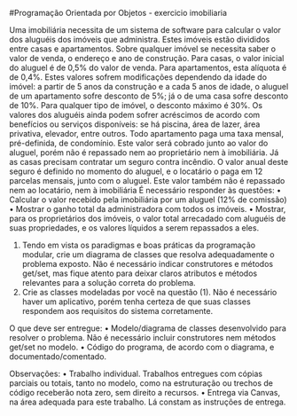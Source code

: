 #Programação Orientada por Objetos -  exercicio imobiliaria

Uma imobiliária necessita de um sistema de software para calcular o valor dos aluguéis dos imóveis
que administra. Estes imóveis estão divididos entre casas e apartamentos. Sobre qualquer imóvel se necessita
saber o valor de venda, o endereço e ano de construção.
Para casas, o valor inicial do aluguel é de 0,5% do valor de venda. Para apartamentos, esta alíquota é
de 0,4%. Estes valores sofrem modificações dependendo da idade do imóvel: a partir de 5 anos da construção
e a cada 5 anos de idade, o aluguel de um apartamento sofre desconto de 5%; já o de uma casa sofre desconto
de 10%. Para qualquer tipo de imóvel, o desconto máximo é 30%.
Os valores dos aluguéis ainda podem sofrer acréscimos de acordo com benefícios ou serviços
disponíveis: se há piscina, área de lazer, área privativa, elevador, entre outros.
Todo apartamento paga uma taxa mensal, pré-definida, de condomínio. Este valor será cobrado junto
ao valor do aluguel, porém não é repassado nem ao proprietário nem à imobiliária. Já as casas precisam
contratar um seguro contra incêndio. O valor anual deste seguro é definido no momento do aluguel, e o
locatário o paga em 12 parcelas mensais, junto com o aluguel. Este valor também não é repassado nem ao
locatário, nem à imobiliária
É necessário responder às questões:
• Calcular o valor recebido pela imobiliária por um aluguel (12% de comissão)
• Mostrar o ganho total da administradora com todos os imóveis.
• Mostrar, para os proprietários dos imóveis, o valor total arrecadado com aluguéis de suas
propriedades, e os valores líquidos a serem repassados a eles.
1) Tendo em vista os paradigmas e boas práticas da programação modular, crie um diagrama de classes que
resolva adequadamente o problema exposto. Não é necessário indicar construtores e métodos get/set, mas
fique atento para deixar claros atributos e métodos relevantes para a solução correta do problema.
2) Crie as classes modeladas por você na questão (1). Não é necessário haver um aplicativo, porém tenha
certeza de que suas classes respondem aos requisitos do sistema corretamente.

O que deve ser entregue:
• Modelo/diagrama de classes desenvolvido para resolver o problema. Não é necessário
incluir construtores nem métodos get/set no modelo.
• Código do programa, de acordo com o diagrama, e documentado/comentado.

Observações:
• Trabalho individual. Trabalhos entregues com cópias parciais ou totais, tanto no modelo,
como na estruturação ou trechos de código receberão nota zero, sem direito a recursos.
• Entrega via Canvas, na área adequada para este trabalho. Lá constam as instruções de
entrega.
